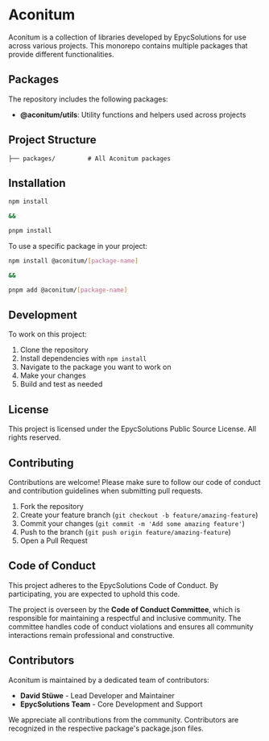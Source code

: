 # Aconitum

Aconitum is a collection of libraries developed by EpycSolutions for use across various projects. This monorepo contains multiple packages that provide different functionalities.

## Packages

The repository includes the following packages:

- **@aconitum/utils**: Utility functions and helpers used across projects

## Project Structure

```
├── packages/         # All Aconitum packages
```

## Installation

```bash
npm install

&&

pnpm install
```

To use a specific package in your project:

```bash
npm install @aconitum/[package-name]

&&

pnpm add @aconitum/[package-name]
```

## Development

To work on this project:

1. Clone the repository
2. Install dependencies with `npm install`
3. Navigate to the package you want to work on
4. Make your changes
5. Build and test as needed

## License

This project is licensed under the EpycSolutions Public Source License. All rights reserved.

## Contributing

Contributions are welcome! Please make sure to follow our code of conduct and contribution guidelines when submitting pull requests.

1. Fork the repository
2. Create your feature branch (`git checkout -b feature/amazing-feature`)
3. Commit your changes (`git commit -m 'Add some amazing feature'`)
4. Push to the branch (`git push origin feature/amazing-feature`)
5. Open a Pull Request

## Code of Conduct

This project adheres to the EpycSolutions Code of Conduct. By participating, you are expected to uphold this code.

The project is overseen by the **Code of Conduct Committee**, which is responsible for maintaining a respectful and inclusive community. The committee handles code of conduct violations and ensures all community interactions remain professional and constructive.

## Contributors

Aconitum is maintained by a dedicated team of contributors:

- **David Stüwe** - Lead Developer and Maintainer
- **EpycSolutions Team** - Core Development and Support

We appreciate all contributions from the community. Contributors are recognized in the respective package's package.json files.